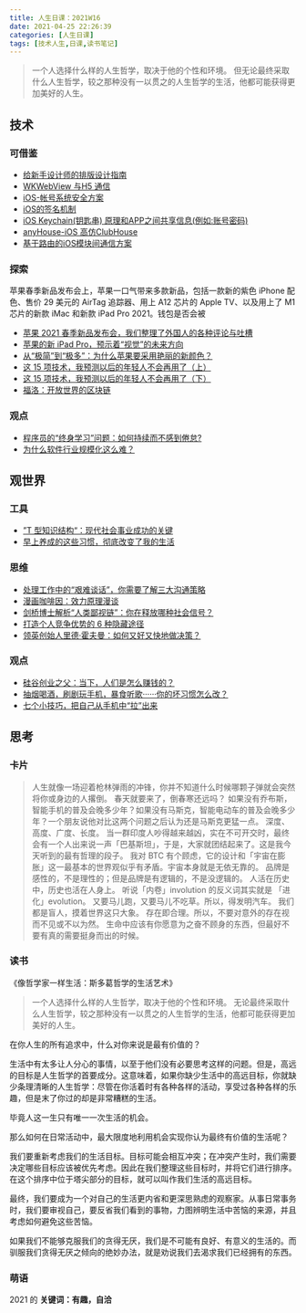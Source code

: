 ```yaml
---
title: 人生日课：2021W16
date: 2021-04-25 22:26:39
categories: [人生日课]
tags: [技术人生,日课,读书笔记]
---
```


> 一个人选择什么样的人生哲学，取决于他的个性和环境。 但无论最终采取什么人生哲学，较之那种没有一以贯之的人生哲学的生活，他都可能获得更加美好的人生。

<!-- more -->

## 技术

### 可借鉴

- [给新手设计师的排版设计指南](https://36kr.com/p/1170550752347526)
- [WKWebView 与H5 通信](https://juejin.cn/post/6953173789655957540)
- [iOS-帐号系统安全方案](https://juejin.cn/post/6948346736809082894)
- [iOS的签名机制](https://juejin.cn/post/6952672849563746312)
- [iOS Keychain(钥匙串) 原理和APP之间共享信息(例如:账号密码)](https://juejin.cn/post/6952697138656575496)
- [anyHouse-iOS 高仿ClubHouse](https://github.com/anyRTC-UseCase/anyHouse)
- [基于路由的iOS模块间通信方案](https://juejin.cn/post/6952439084463685662)

### 探索

苹果春季新品发布会上，苹果一口气带来多款新品，包括一款新的紫色 iPhone 配色、售价 29 美元的 AirTag 追踪器、用上 A12 芯片的 Apple TV、以及用上了 M1 芯片的新款 iMac 和新款 iPad Pro 2021。钱包是否会被

- [苹果 2021 春季新品发布会，我们整理了外国人的各种评论与吐槽](https://36kr.com/p/1190853233019400)
- [苹果的新 iPad Pro，预示着“视觉”的未来方向](https://36kr.com/p/1192886648818178)
- [从“极简”到“极多”：为什么苹果要采用艳丽的新颜色？](https://36kr.com/p/1192919336110343)
- [这 15 项技术，我预测以后的年轻人不会再用了（上）](https://36kr.com/p/1183071124636165)
- [这 15 项技术，我预测以后的年轻人不会再用了（下）](https://36kr.com/p/1183078831210761)
- [福洛：开放世界的区块链](https://zh.onflow.org/)

### 观点

- [程序员的“终身学习”问题：如何持续而不感到倦怠?](https://36kr.com/p/1184783895167495)
- [为什么软件行业规模化这么难？](https://36kr.com/p/1190102219917825)

## 观世界

### 工具

- [”T 型知识结构“：现代社会事业成功的关键](https://36kr.com/p/1186176049234185)
- [早上养成的这些习惯，彻底改变了我的生活](https://36kr.com/p/1184397360431369)

### 思维

- [处理工作中的“艰难谈话”，你需要了解三大沟通策略](https://36kr.com/p/1188901268734217)
- [漫画咖啡因：效力原理漫谈](https://36kr.com/p/1178137805931008)
- [剑桥博士解析“人类鄙视链”：你在释放哪种社会信号？](https://36kr.com/p/1190471414057479)
- [打造个人竞争优势的 6 种隐藏途径](https://36kr.com/p/1188793455935751)
- [领英创始人里德·霍夫曼：如何又好又快地做决策？](https://36kr.com/p/1185872930980099)

### 观点

- [硅谷创业之父：当下，人们是怎么赚钱的？](https://36kr.com/p/1186045194666505)
- [抽烟喝酒，刷剧玩手机，暴食听歌······你的坏习惯怎么改？](https://36kr.com/p/1186269385376005)
- [七个小技巧，把自己从手机中“拉”出来](https://36kr.com/p/1189124541663494)

## 思考

### 卡片

> 人生就像一场迎着枪林弹雨的冲锋，你并不知道什么时候哪颗子弹就会突然将你或身边的人撂倒。
> 春天就要来了，倒春寒还远吗？
> 如果没有乔布斯，智能手机的普及会晚多少年？如果没有马斯克，智能电动车的普及会晚多少年？一个朋友说他对比这两个问题之后认为还是马斯克更猛一点。
> 深度、高度、广度、长度。
> 当一群印度人吵得越来越凶，实在不可开交时，最终会有一个人出来说一声「巴基斯坦」，于是，大家就团结起来了。这是我今天听到的最有哲理的段子。
> 我对 BTC 有个顾虑，它的设计和「宇宙在膨胀」这一最基本的世界观似乎有矛盾。宇宙本身就是无依无靠的。
> 品牌是感性的，不是理性的；但是品牌是有逻辑的，不是没逻辑的。
> 人活在历史中，历史也活在人身上。
> 听说「内卷」involution 的反义词其实就是 「进化」evolution。
> 又要马儿跑，又要马儿不吃草。所以，得发明汽车。
> 我们都是盲人，摸着世界这只大象。
> 存在即合理。所以，不要对意外的存在视而不见或不以为然。
> 生命中应该有你愿意为之奋不顾身的东西，但最好不要有真的需要挺身而出的时候。

### 读书

《像哲学家一样生活：斯多葛哲学的生活艺术》

> 一个人选择什么样的人生哲学，取决于他的个性和环境。 无论最终采取什么人生哲学，较之那种没有一以贯之的人生哲学的生活，他都可能获得更加美好的人生。

在你人生的所有追求中，什么对你来说是最有价值的？

生活中有太多让人分心的事情，以至于他们没有必要思考这样的问题。但是，高远的目标是人生哲学的首要成分。这意味着，如果你缺少生活中的高远目标，你就缺少条理清晰的人生哲学：尽管在你活着时有各种各样的活动，享受过各种各样的乐趣，但是末了你过的却是非常糟糕的生活。

毕竟人这一生只有唯一一次生活的机会。

那么如何在日常活动中，最大限度地利用机会实现你认为最终有价值的生活呢？

我们要重新考虑我们的生活目标。目标可能会相互冲突；在冲突产生时，我们需要决定哪些目标应该被优先考虑。因此在我们整理这些目标时，并将它们进行排序。在这个排序中位于塔尖部分的目标，就可以叫作我们生活的高远目标。

最终，我们要成为一个对自己的生活更内省和更深思熟虑的观察家。从事日常事务时，我们要审视自己，要反省我们看到的事物，力图辨明生活中苦恼的来源，并且考虑如何避免这些苦恼。

如果我们不能够克服我们的贪得无厌，我们是不可能有良好、有意义的生活的。而驯服我们贪得无厌之倾向的绝妙办法，就是劝说我们去渴求我们已经拥有的东西。

### 萌语

2021 的 **关键词：有趣，自洽**
